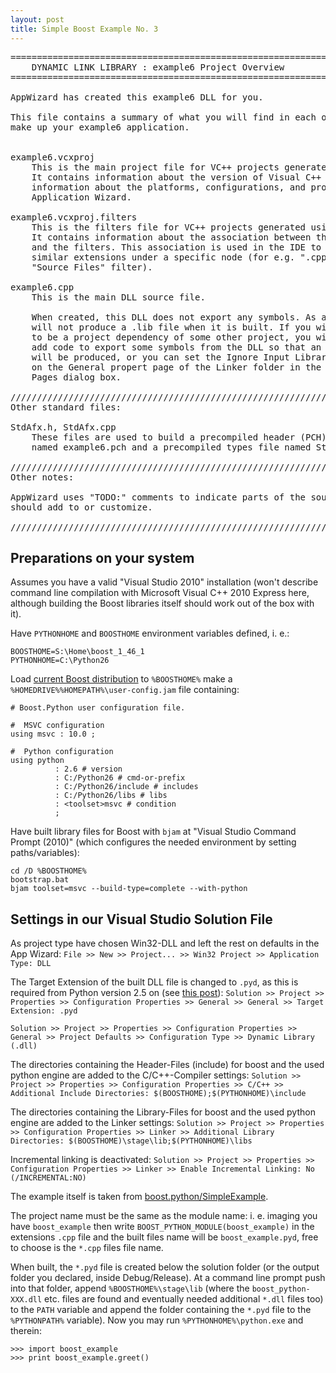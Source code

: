 ```yaml
---
layout: post
title: Simple Boost Example No. 3
---
```


<pre>
========================================================================
    DYNAMIC LINK LIBRARY : example6 Project Overview
========================================================================

AppWizard has created this example6 DLL for you.

This file contains a summary of what you will find in each of the files that
make up your example6 application.


example6.vcxproj
    This is the main project file for VC++ projects generated using an Application Wizard.
    It contains information about the version of Visual C++ that generated the file, and
    information about the platforms, configurations, and project features selected with the
    Application Wizard.

example6.vcxproj.filters
    This is the filters file for VC++ projects generated using an Application Wizard. 
    It contains information about the association between the files in your project 
    and the filters. This association is used in the IDE to show grouping of files with
    similar extensions under a specific node (for e.g. ".cpp" files are associated with the
    "Source Files" filter).

example6.cpp
    This is the main DLL source file.

	When created, this DLL does not export any symbols. As a result, it
	will not produce a .lib file when it is built. If you wish this project
	to be a project dependency of some other project, you will either need to
	add code to export some symbols from the DLL so that an export library
	will be produced, or you can set the Ignore Input Library property to Yes
	on the General propert page of the Linker folder in the project's Property
	Pages dialog box.

/////////////////////////////////////////////////////////////////////////////
Other standard files:

StdAfx.h, StdAfx.cpp
    These files are used to build a precompiled header (PCH) file
    named example6.pch and a precompiled types file named StdAfx.obj.

/////////////////////////////////////////////////////////////////////////////
Other notes:

AppWizard uses "TODO:" comments to indicate parts of the source code you
should add to or customize.

/////////////////////////////////////////////////////////////////////////////
</pre>

Preparations on your system
---

Assumes you have a valid "Visual Studio 2010" installation (won't describe command line compilation with Microsoft Visual C++ 2010 Express here, although building the Boost libraries itself should work out of the box with it).

Have `PYTHONHOME` and `BOOSTHOME` environment variables defined, i. e.:

    BOOSTHOME=S:\Home\boost_1_46_1
	PYTHONHOME=C:\Python26

Load [current Boost distribution](http://www.boost.org/users/download/) to `%BOOSTHOME%` make a  `%HOMEDRIVE%%HOMEPATH%\user-config.jam` file containing:

	# Boost.Python user configuration file.

	#  MSVC configuration
	using msvc : 10.0 ;

	#  Python configuration
	using python
			  : 2.6 # version
			  : C:/Python26 # cmd-or-prefix
			  : C:/Python26/include # includes
			  : C:/Python26/libs # libs
			  : <toolset>msvc # condition
			  ;    

Have built library files for Boost with `bjam` at "Visual Studio Command Prompt (2010)" (which configures the needed environment by setting paths/variables):

    cd /D %BOOSTHOME%
	bootstrap.bat
	bjam toolset=msvc --build-type=complete --with-python

Settings in our Visual Studio Solution File
---

As project type have chosen Win32-DLL and left the rest on defaults in the App Wizard:
`File >> New >> Project... >> Win32 Project >> Application Type: DLL`

The Target Extension of the built DLL file is changed to `.pyd`, as this is required from Python version 2.5 on (see [this post](http://groups.google.com/group/boost-list/browse_thread/thread/93e2296dcde28088])):
`Solution >> Project >> Properties >> Configuration Properties >> General >> General >> Target Extension: .pyd`

`Solution >> Project >> Properties >> Configuration Properties >> General >> Project Defaults >> Configuration Type >> Dynamic Library (.dll)`

The directories containing the Header-Files (include) for boost and the used python engine are added
to the C/C++-Compiler settings:
`Solution >> Project >> Properties >> Configuration Properties >> C/C++ >> Additional Include Directories: $(BOOSTHOME);$(PYTHONHOME)\include`

The directories containing the Library-Files for boost and the used python engine are added
to the Linker settings:
`Solution >> Project >> Properties >> Configuration Properties >> Linker >> Additional Library Directories: $(BOOSTHOME)\stage\lib;$(PYTHONHOME)\libs`

Incremental linking is deactivated:
`Solution >> Project >> Properties >> Configuration Properties >> Linker >> Enable Incremental Linking: No (/INCREMENTAL:NO)`

The example itself is taken from [boost.python/SimpleExample](http://wiki.python.org/moin/boost.python/SimpleExample).

The project name must be the same as the module name: i. e. imaging you have `boost_example` then write `BOOST_PYTHON_MODULE(boost_example)` in the extensions `.cpp` file and the built files name will be `boost_example.pyd`, free to choose is the `*.cpp` files file name. 

When built, the `*.pyd` file is created below the solution folder (or the output folder you declared, inside Debug/Release). At a command line prompt push into that folder, append `%BOOSTHOME%\stage\lib` (where the `boost_python-XXX.dll` etc. files are found and eventually needed additional `*.dll` files too) to the `PATH` variable and append the folder containing the `*.pyd` file to the `%PYTHONPATH%` variable). Now you may run `%PYTHONHOME%\python.exe` and therein:

    >>> import boost_example
	>>> print boost_example.greet()

